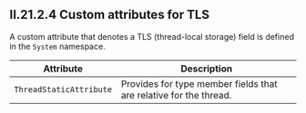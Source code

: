 ## II.21.2.4 Custom attributes for TLS

A custom attribute that denotes a TLS (thread-local storage) field is defined in the `System` namespace.

 | Attribute | Description
 | ---- | ----
 | `ThreadStaticAttribute` | Provides for type member fields that are relative for the thread.

